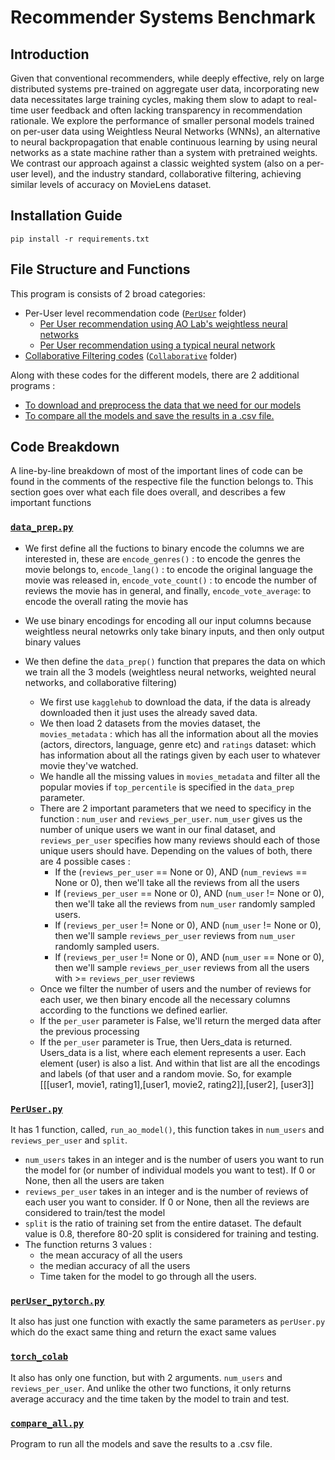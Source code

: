 # Recommender Systems Benchmark

## Introduction

Given that conventional recommenders, while deeply effective, rely on large distributed systems pre-trained on aggregate user data, incorporating new data necessitates large training cycles, 
making them slow to adapt to real-time user feedback and often lacking transparency in recommendation rationale. We
explore the performance of smaller personal models trained on per-user data using Weightless Neural
Networks (WNNs), an alternative to neural backpropagation that enable continuous learning by using
neural networks as a state machine rather than a system with pretrained weights. We contrast our
approach against a classic weighted system (also on a per-user level), and the industry standard,
collaborative filtering, achieving similar levels of accuracy on MovieLens dataset. 

## Installation Guide

`pip install -r requirements.txt`

## File Structure and Functions

This program is consists of 2 broad categories:
 - Per-User level recommendation code ([`PerUser`](https://github.com/saatweek/recommender_systems_benchmark/tree/main/PerUser) folder)
   - [Per User recommendation using AO Lab's weightless neural networks](https://github.com/saatweek/recommender_systems_benchmark/blob/main/PerUser/perUser.py)
   - [Per User recommendation using a typical neural network](https://github.com/saatweek/recommender_systems_benchmark/blob/main/PerUser/perUser_pytorch.py)
 - [Collaborative Filtering codes](https://github.com/saatweek/recommender_systems_benchmark/blob/main/Collaborative/torch_colab.py) ([`Collaborative`](https://github.com/saatweek/recommender_systems_benchmark/tree/main/Collaborative) folder)

Along with these codes for the different models, there are 2 additional programs : 
-  [To download and preprocess the data that we need for our models](https://github.com/saatweek/recommender_systems_benchmark/blob/main/data_prep.py)
-  [To compare all the models and save the results in a .csv file.](https://github.com/saatweek/recommender_systems_benchmark/blob/main/compare_all.py)

## Code Breakdown
A line-by-line breakdown of most of the important lines of code can be found in the comments of the respective file the function belongs to. This section
goes over what each file does overall, and describes a few important functions

### [`data_prep.py`](https://github.com/saatweek/recommender_systems_benchmark/blob/main/data_prep.py)

- We first define all the fuctions to binary encode the columns we are interested in, these are `encode_genres()` : to encode the genres the movie belongs to,
`encode_lang()` : to encode the original language the movie was released in, `encode_vote_count()` : to encode the number of reviews the movie
has in general, and finally, `encode_vote_average`: to encode the overall rating the movie has

- We use binary encodings for encoding all our input columns because weightless neural netowrks only take binary inputs, and then only output binary values
- We then define the `data_prep()` function that prepares the data on which we train all the 3 models (weightless neural networks, weighted neural networks, and collaborative filtering)
  - We first use `kagglehub` to download the data, if the data is already downloaded then it just uses the already saved data.
  - We then load 2 datasets from the movies dataset, the `movies_metadata` : which has all the information about all the movies (actors, directors, language, genre etc) and `ratings` dataset: which has information about all the ratings given by each user to whatever movie they've watched.
  - We handle all the missing values in `movies_metadata` and filter all the popular movies if `top_percentile` is specified in the `data_prep` parameter.
  - There are 2 important parameters that we need to specificy in the function : `num_user` and `reviews_per_user`. `num_user` gives us the number of unique users we want in our final dataset, and `reviews_per_user` specifies how many reviews should each of those unique users should have. Depending on the values of both, there are 4 possible cases :
    - If the (`reviews_per_user` == None or 0), AND (`num_reviews` == None or 0), then we'll take all the reviews from all the users
    - If (`reviews_per_user` == None or 0), AND (`num_user` != None or 0), then we'll take all the reviews from `num_user` randomly sampled users. 
    - If (`reviews_per_user` != None or 0), AND (`num_user` != None or 0), then we'll sample `reviews_per_user` reviews from `num_user` randomly sampled users. 
    - If (`reviews_per_user` != None or 0), AND (`num_user` == None or 0), then we'll sample `reviews_per_user` reviews from all the users with >= `reviews_per_user` reviews
  - Once we filter the number of users and the number of reviews for each user, we then binary encode all the necessary columns according to the functions we defined earlier. 
  - If the `per_user` parameter is False, we'll return the merged data after the previous processing
  - If the `per_user` parameter is True, then Uers_data is returned. Users_data is a list, where each element represents a user. Each element (user) is also a list. And within that list are all the encodings and labels (of that user and a random movie. So, for example [[[user1, movie1, rating1],[user1, movie2, rating2]],[user2], [user3]]

### [`PerUser.py`](https://github.com/saatweek/recommender_systems_benchmark/blob/main/PerUser/perUser.py)
It has 1 function, called, `run_ao_model()`, this function takes in  `num_users` and `reviews_per_user` and `split`. 
- `num_users` takes in an integer and is the number of users you want to run the model for (or number of individual models you want to test). If 0 or None, then all the users are taken
- `reviews_per_user` takes in an integer and is the number of reviews of each user you want to consider. If 0 or None, then all the reviews are considered to train/test the model
- `split` is the ratio of training set from the entire dataset. The default value is 0.8, therefore 80-20 split is considered for training and testing.
- The function returns 3 values :
   - the mean accuracy of all the users
   - the median accuracy of all the users
   - Time taken for the model to go through all the users. 

### [`perUser_pytorch.py`](https://github.com/saatweek/recommender_systems_benchmark/blob/one_hot/PerUser/perUser_pytorch.py)
It also has just one function with exactly the same parameters as `perUser.py` which do the exact same thing and return the exact same values

### [`torch_colab`](https://github.com/saatweek/recommender_systems_benchmark/blob/one_hot/Collaborative/torch_colab.py)
It also has only one function, but with 2 arguments. `num_users` and `reviews_per_user`. And unlike the other two functions, it only returns average accuracy and the time taken by the model to train and test. 

### [`compare_all.py`](https://github.com/saatweek/recommender_systems_benchmark/blob/one_hot/compare_all.py)
Program to run all the models and save the results to a .csv file. 
